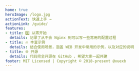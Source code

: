 ```yaml
---
home: true
heroImage: /logo.jpg
actionText: 快速上手 →
actionLink: /guide/
features:
- title: 0️⃣ 从零开始
  details: 记录了从不会 Nginx 到可以写一些常用的配置过程
- title: 🔥 丰富示例
  details: 结合使用场景，涵盖 WEB 开发中常用的示例，以及对应的说明
- title: 🌐 开源
  details: 代码完全开源在 GitHub ，希望大家一起共建
footer: MIT Licensed | Copyright © 2018-present @xuexb
---
```

